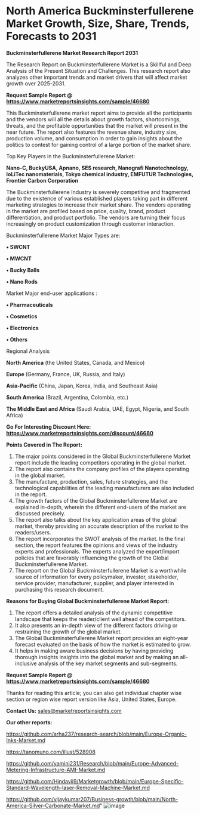 # North America Buckminsterfullerene Market Growth, Size, Share, Trends, Forecasts to 2031

<strong>Buckminsterfullerene Market Research Report 2031</strong>

The Research Report on Buckminsterfullerene Market is a Skillful and Deep Analysis of the Present Situation and Challenges. This research report also analyzes other important trends and market drivers that will affect market growth over 2025-2031.

<strong>Request Sample Report @ <a href=https://www.marketreportsinsights.com/sample/46680>https://www.marketreportsinsights.com/sample/46680</a></strong>

This Buckminsterfullerene market report aims to provide all the participants and the vendors will all the details about growth factors, shortcomings, threats, and the profitable opportunities that the market will present in the near future. The report also features the revenue share, industry size, production volume, and consumption in order to gain insights about the politics to contest for gaining control of a large portion of the market share.

Top Key Players in the Buckminsterfullerene Market:

<strong>Nano-C, BuckyUSA, Apnano, SES research, Nanografi Nanotechnology, IoLiTec nanomaterials, Tokyo chemical industry, EMFUTUR Technologies, Frontier Carbon Corporation</strong>

The Buckminsterfullerene Industry is severely competitive and fragmented due to the existence of various established players taking part in different marketing strategies to increase their market share. The vendors operating in the market are profiled based on price, quality, brand, product differentiation, and product portfolio. The vendors are turning their focus increasingly on product customization through customer interaction.

Buckminsterfullerene Market Major Types are:

<strong>•  SWCNT

•  MWCNT

•  Bucky Balls

•  Nano Rods</strong>

Market Major end-user applications :

<strong>•  Pharmaceuticals

•  Cosmetics

•  Electronics

•  Others</strong>

Regional Analysis

</u><strong><b>North America</b></strong> (the United States, Canada, and Mexico)

<strong><b>Europe </b></strong>(Germany, France, UK, Russia, and Italy)

<strong><b>Asia-Pacific</b></strong> (China, Japan, Korea, India, and Southeast Asia)

<strong><b>South America</b></strong> (Brazil, Argentina, Colombia, etc.)

<strong><b>The Middle East and Africa</b></strong> (Saudi Arabia, UAE, Egypt, Nigeria, and South Africa)

<strong>Go For Interesting Discount Here: <a href=https://www.marketreportsinsights.com/discount/46680>https://www.marketreportsinsights.com/discount/46680</a></strong>

<strong>Points Covered in The Report:</strong>
<ol>
  <li>The major points considered in the Global Buckminsterfullerene Market report include the leading competitors operating in the global market.</li>
  <li>The report also contains the company profiles of the players operating in the global market.</li>
  <li>The manufacture, production, sales, future strategies, and the technological capabilities of the leading manufacturers are also included in the report.</li>
  <li>The growth factors of the Global Buckminsterfullerene Market are explained in-depth, wherein the different end-users of the market are discussed precisely.</li>
  <li>The report also talks about the key application areas of the global market, thereby providing an accurate description of the market to the readers/users.</li>
  <li>The report incorporates the SWOT analysis of the market. In the final section, the report features the opinions and views of the industry experts and professionals. The experts analyzed the export/import policies that are favorably influencing the growth of the Global Buckminsterfullerene Market.</li>
  <li>The report on the Global Buckminsterfullerene Market is a worthwhile source of information for every policymaker, investor, stakeholder, service provider, manufacturer, supplier, and player interested in purchasing this research document.</li>
</ol>
<strong>Reasons for Buying Global Buckminsterfullerene Market Report:</strong>

<ol>
  <li>The report offers a detailed analysis of the dynamic competitive landscape that keeps the reader/client well ahead of the competitors.</li>
  <li>It also presents an in-depth view of the different factors driving or restraining the growth of the global market.</li>
  <li>The Global Buckminsterfullerene Market report provides an eight-year forecast evaluated on the basis of how the market is estimated to grow.</li>
  <li>It helps in making aware business decisions by having providing thorough insights insights into the global market and by making an all-inclusive analysis of the key market segments and sub-segments.</li>
</ol>
<strong>Request Sample Report @ <a href=https://www.marketreportsinsights.com/sample/46680>https://www.marketreportsinsights.com/sample/46680</a></strong>


Thanks for reading this article; you can also get individual chapter wise section or region wise report version like Asia, United States, Europe.

<strong>Contact Us:</strong>
sales@marketreportsinsights.com

<strong>Our other reports:</strong>

<a href=https://github.com/arha237/research-search/blob/main/Europe-Organic-Inks-Market.md>https://github.com/arha237/research-search/blob/main/Europe-Organic-Inks-Market.md</a>

<a href=https://tanomuno.com/illust/528908>https://tanomuno.com/illust/528908</a>

<a href=https://github.com/yamini231/Research/blob/main/Europe-Advanced-Metering-Infrastructure-AMI-Market.md>https://github.com/yamini231/Research/blob/main/Europe-Advanced-Metering-Infrastructure-AMI-Market.md</a>

<a href=https://github.com/Hindavii9/Marketgrowth/blob/main/Europe-Specific-Standard-Wavelength-laser-Removal-Machine-Market.md>https://github.com/Hindavii9/Marketgrowth/blob/main/Europe-Specific-Standard-Wavelength-laser-Removal-Machine-Market.md</a>

<a href=https://github.com/vijaykumar207/Business-growth/blob/main/North-America-Silver-Carbonate-Market.md>https://github.com/vijaykumar207/Business-growth/blob/main/North-America-Silver-Carbonate-Market.md</a>"
![image](https://github.com/user-attachments/assets/13401b2e-f4e1-4690-a3ab-f8be6320d2b3)
